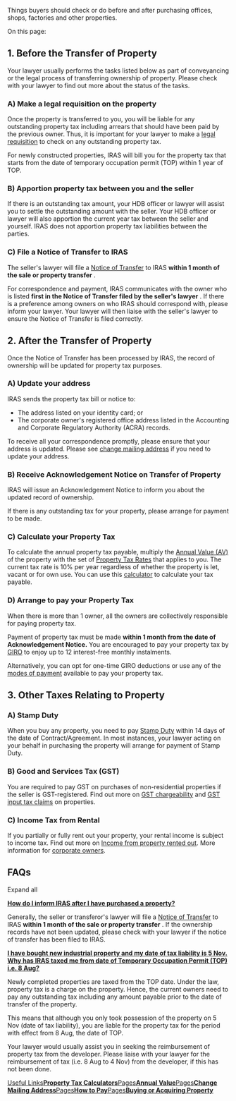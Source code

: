 Things buyers should check or do before and after purchasing offices, shops, factories and other properties.

On this page:

## 1\. Before the Transfer of Property

Your lawyer usually performs the tasks listed below as part of conveyancing or the legal process of transferring ownership of property. Please check with your lawyer to find out more about the status of the tasks.

### A) Make a legal requisition on the property

Once the property is transferred to you, you will be liable for any outstanding property tax including arrears that should have been paid by the previous owner. Thus, it is important for your lawyer to make a [legal requisition](https://www.iras.gov.sg/taxes/property-tax/property-professionals/lawyer-legal-professional/integrated-legal-requisition-system-(intereq) "legal requisition") to check on any outstanding property tax.

For newly constructed properties, IRAS will bill you for the property tax that starts from the date of temporary occupation permit (TOP) within 1 year
of TOP.

### B) Apportion property tax between you and the seller

If there is an outstanding tax amount, your HDB officer or lawyer will assist you to settle the outstanding amount with the seller. Your HDB officer or lawyer will also apportion the current year tax between the seller and yourself. IRAS does not
apportion property tax liabilities between the parties.

### C) File a Notice of Transfer to IRAS

The seller's lawyer will file a [Notice of Transfer](https://www.iras.gov.sg/taxes/property-tax/property-professionals/lawyer-legal-professional/filing-a-notice-of-transfer) to IRAS **within 1 month of the sale or property transfer** .

For correspondence and payment, IRAS communicates with the owner who is listed **first in the Notice of Transfer filed by the seller's lawyer** . If there is a preference among owners on who IRAS should correspond with, please inform
your lawyer. Your lawyer will then liaise with the seller's lawyer to ensure the Notice of Transfer is filed correctly.

## 2\. After the Transfer of Property

Once the Notice of Transfer has been processed by IRAS, the record of ownership will be updated for property tax purposes.

### A) Update your address

IRAS sends the property tax bill or notice to:

- The address listed on your identity card; or
- The corporate owner's registered office address listed in the Accounting and Corporate Regulatory Authority (ACRA) records.

To receive all your correspondence promptly, please ensure that your address is updated. Please see [change mailing address](https://www.iras.gov.sg/taxes/property-tax/other-services/change-mailing-address "change your mailing address") if you need to update your address.

### B) Receive Acknowledgement Notice on Transfer of Property

IRAS will issue an Acknowledgement Notice to inform you about the updated record of ownership.

If there is any outstanding tax for your property, please arrange for payment to be made.

### C) Calculate your Property Tax

To calculate the annual property tax payable, multiply the [Annual Value (AV)](https://www.iras.gov.sg/taxes/property-tax/property-owners/annual-value "Annual Value (AV)") of the property with the set of [Property Tax Rates](https://www.iras.gov.sg/taxes/property-tax/property-owners/property-tax-rates "Property Tax Rates") that applies to you. The current tax rate is 10% per year regardless of whether the property is let, vacant or for own use. You can use this
[calculator](https://mytax.iras.gov.sg/portal/property/interactive-tax-calculator) to calculate your tax payable.

### D) Arrange to pay your Property Tax

When there is more than 1 owner, all the owners are collectively responsible for paying property tax.

Payment of property tax must be made **within 1 month from the date of Acknowledgement Notice.** You are encouraged to pay your property tax by [GIRO](https://www.iras.gov.sg/quick-links/payments "GIRO") to enjoy up to 12 interest-free monthly instalments.

Alternatively, you can opt for one-time GIRO deductions or use any of the [modes of payment](https://www.iras.gov.sg/taxes/property-tax/property-owners/payments/how-to-pay) available to pay your property tax.

## 3\. Other Taxes Relating to Property

### A) Stamp Duty

When you buy any property, you need to pay [Stamp Duty](https://www.iras.gov.sg/taxes/stamp-duty/for-property/buying-or-acquiring-property) within 14 days of
the date of Contract/Agreement. In most instances, your lawyer acting on your behalf in purchasing the property will arrange for payment of Stamp Duty.

### B) Good and Services Tax (GST)

You are required to pay GST on purchases of non-residential properties if the seller is GST-registered. Find out more on [GST chargeability](https://www.iras.gov.sg/taxes/goods-services-tax-(gst)/specific-business-sectors/real-estate "GST chargeability") and [GST input tax claims](https://www.iras.gov.sg/taxes/goods-services-tax-(gst)/claiming-gst-(input-tax)/conditions-for-claiming-input-tax "GST input tax claims") on properties.

### C) Income Tax from Rental

If you partially or fully rent out your property, your rental income is subject to income tax. Find out more on [Income from property rented out](https://www.iras.gov.sg/taxes/individual-income-tax/basics-of-individual-income-tax/what-is-taxable-what-is-not/income-from-property-rented-out "Income from property rented out"). More information for
[corporate owners](https://www.iras.gov.sg/taxes/corporate-income-tax/income-deductions-for-companies/taxable-non-taxable-income "corporate owners").

## FAQs

Expand all

[**How do I inform IRAS after I have purchased a property?**](https://www.iras.gov.sg/taxes/property-tax/property-buyers/buying-other-types-of-properties#how-do-i-inform-iras-after-i-have-purchased-a-property-)

Generally, the seller or transferor's lawyer will file a [Notice of Transfer](https://www.iras.gov.sg/taxes/property-tax/property-professionals/lawyer-legal-professional/filing-a-notice-of-transfer) to IRAS **within 1 month of the sale or property transfer** . If the ownership records have not been updated, please check with your lawyer if the notice of transfer has been filed to IRAS.

[**I have bought new industrial property and my date of tax liability is 5 Nov. Why has IRAS taxed me from date of Temporary Occupation Permit (TOP) i.e. 8 Aug?**](https://www.iras.gov.sg/taxes/property-tax/property-buyers/buying-other-types-of-properties#i-have-bought-new-industrial-property-and-my-date-of-tax-liability-is-5-nov--why-has-iras-taxed-me-from-date-of-temporary-occupation-permit--top--i-e--8-aug-)

Newly completed properties are taxed from the TOP date. Under the law, property tax is a charge on the property. Hence, the current owners need to pay any outstanding tax including any amount payable prior to the date of transfer of the property.

This means that although you only took possession of the property on 5 Nov (date of tax liability), you are liable for the property tax for the period with effect from 8 Aug, the date of TOP.

Your lawyer would usually assist you in seeking the reimbursement of property tax from the developer. Please liaise with your lawyer for the reimbursement of tax (i.e. 8 Aug to 4 Nov) from the developer, if this has not been done.

[Useful Links**Property Tax Calculators**](https://mytax.iras.gov.sg/portal/property/interactive-tax-calculator)[Pages**Annual Value**](https://www.iras.gov.sg/taxes/property-tax/property-owners/annual-value)[Pages**Change Mailing Address**](https://www.iras.gov.sg/taxes/property-tax/other-services/change-mailing-address)[Pages**How to Pay**](https://www.iras.gov.sg/taxes/property-tax/property-owners/payments/how-to-pay)[Pages**Buying or Acquiring Property**](https://www.iras.gov.sg/taxes/stamp-duty/for-property/buying-or-acquiring-property)